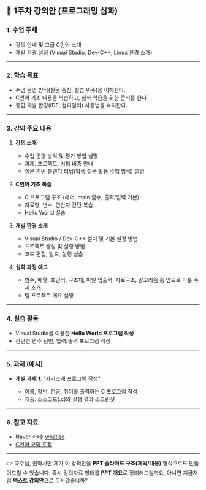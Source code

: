 ## 📘 1주차 강의안 (프로그래밍 심화)

### 1. 수업 주제

* 강의 안내 및 고급 C언어 소개
* 개발 환경 설정 (Visual Studio, Dev-C++, Linux 환경 소개)

---

### 2. 학습 목표

* 수업 운영 방식(질문 중심, 실습 위주)을 이해한다.
* C언어 기초 내용을 복습하고, 심화 학습을 위한 준비를 한다.
* 통합 개발 환경(IDE, 컴파일러) 사용법을 숙지한다.

---

### 3. 강의 주요 내용

1. **강의 소개**

   * 수업 운영 방식 및 평가 방법 설명
   * 과제, 프로젝트, 시험 비중 안내
   * 질문 기반 블렌디 러닝(학생 질문 활용 수업 방식) 설명

2. **C언어 기초 복습**

   * C 프로그램 구조 (헤더, main 함수, 출력/입력 기본)
   * 자료형, 변수, 연산자 간단 복습
   * Hello World 실습

3. **개발 환경 소개**

   * Visual Studio / Dev-C++ 설치 및 기본 설정 방법
   * 프로젝트 생성 및 실행 방법
   * 코드 편집, 빌드, 실행 실습

4. **심화 과정 예고**

   * 함수, 배열, 포인터, 구조체, 파일 입출력, 자료구조, 알고리즘 등 앞으로 다룰 주제 소개
   * 팀 프로젝트 개요 설명

---

### 4. 실습 활동

* Visual Studio를 이용한 **Hello World 프로그램 작성**
* 간단한 변수 선언, 입력/출력 프로그램 작성

---

### 5. 과제 (예시)

* **개별 과제 1**: “자기소개 프로그램 작성”

  * 이름, 학번, 전공, 취미를 출력하는 C 프로그램 작성
  * 제출: 소스코드(.c)와 실행 결과 스크린샷

---

### 6. 참고 자료

* Naver 카페: [whatisc](https://cafe.naver.com/whatisc)
* [C언어 코딩 도장](https://dojang.io/course/view.php?id=2)

---

👉 교수님, 원하시면 제가 이 강의안을 **PPT 슬라이드 구조(제목/내용)** 형식으로도 만들어드릴 수 있습니다.
혹시 강의자료 형태를 **PPT 개요**로 정리해드릴까요, 아니면 지금처럼 **텍스트 강의안**으로 두시겠습니까?

